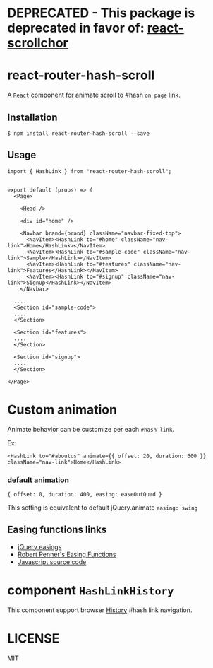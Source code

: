 # DEPRECATED - This package is deprecated in favor of: [react-scrollchor](https://github.com/bySabi/react-scrollchor)

# react-router-hash-scroll
A `React` component for animate scroll to #hash `on page` link.

## Installation

```
$ npm install react-router-hash-scroll --save
```


## Usage

```
import { HashLink } from "react-router-hash-scroll";


export default (props) => (
  <Page>

    <Head />

    <div id="home" />

    <Navbar brand={brand} className="navbar-fixed-top">
      <NavItem><HashLink to="#home" className="nav-link">Home</HashLink></NavItem>
      <NavItem><HashLink to="#sample-code" className="nav-link">Sample</HashLink></NavItem>
      <NavItem><HashLink to="#features" className="nav-link">Features</HashLink></NavItem>
      <NavItem><HashLink to="#signup" className="nav-link">SignUp</HashLink></NavItem>
    </Navbar>

  ....
  <Section id="sample-code">
  ....
  </Section>

  <Section id="features">
  ....
  </Section>

  <Section id="signup">
  ....
  </Section>

</Page>
```

# Custom animation

Animate behavior can be customize per each `#hash link`.

Ex:

```
<HashLink to="#aboutus" animate={{ offset: 20, duration: 600 }} className="nav-link">Home</HashLink>
```

### default animation
```
{ offset: 0, duration: 400, easing: easeOutQuad }
```
This setting is equivalent to default jQuery.animate `easing: swing`

## Easing functions links

* [jQuery easings](http://api.jqueryui.com/easings/)
* [Robert Penner's Easing Functions](http://robertpenner.com/easing/)
* [Javascript source code](https://github.com/danro/jquery-easing/blob/master/jquery.easing.js)

# component `HashLinkHistory`
This component support browser [History](https://github.com/mjackson/history) #hash link navigation.

# LICENSE
MIT
